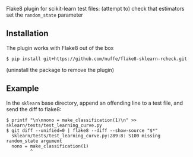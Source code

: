 Flake8 plugin for scikit-learn test files: (attempt to) check that estimators set the `random_state` parameter

## Installation

The plugin works with Flake8 out of the box

`$ pip install git+https://github.com/nuffe/flake8-sklearn-rcheck.git`

(uninstall the package to remove the plugin)


## Example

In the `sklearn` base directory, append an offending line to a test file, and send the diff to flake8:

```
$ printf "\n\nnono = make_classification(1)\n" >> sklearn/tests/test_learning_curve.py
$ git diff --unified=0 | flake8 --diff --show-source "$*"
  sklearn/tests/test_learning_curve.py:289:8: S100 missing random_state argument
  nono = make_classification(1)
         ^
```
